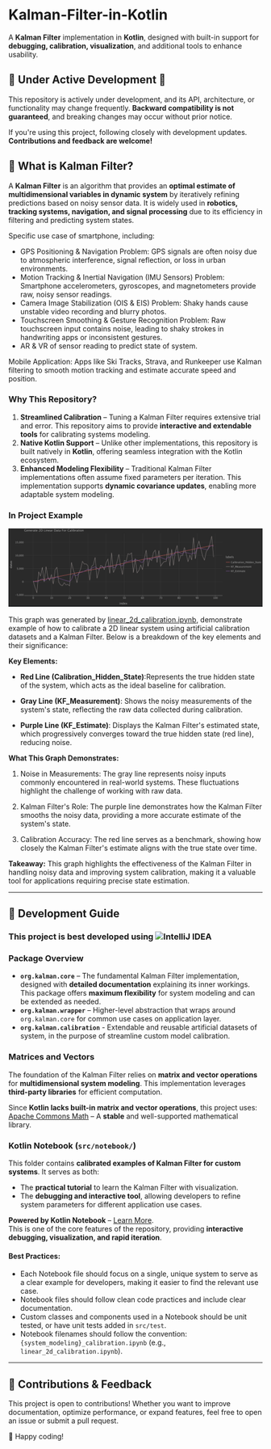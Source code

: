# Kalman-Filter-in-Kotlin

A **Kalman Filter** implementation in **Kotlin**, designed with built-in support for **debugging, calibration, visualization**, and additional tools to enhance usability.

## 🚧 Under Active Development 🚧

This repository is actively under development, and its API, architecture, or functionality may change frequently. **Backward compatibility is not guaranteed**, and breaking changes may occur without prior notice.

If you're using this project, following closely with development updates. **Contributions and feedback are welcome!**

## 📌 What is Kalman Filter?

A **Kalman Filter** is an algorithm that provides an **optimal estimate of multidimensional variables in dynamic system** by iteratively refining predictions based on noisy sensor data. It is widely used in **robotics, tracking systems, navigation, and signal processing** due to its efficiency in filtering and predicting system states.

Specific use case of smartphone, including:
* GPS Positioning & Navigation
Problem: GPS signals are often noisy due to atmospheric interference, signal reflection, or loss in urban environments.
* Motion Tracking & Inertial Navigation (IMU Sensors)
  Problem: Smartphone accelerometers, gyroscopes, and magnetometers provide raw, noisy sensor readings.
* Camera Image Stabilization (OIS & EIS)
  Problem: Shaky hands cause unstable video recording and blurry photos.
* Touchscreen Smoothing & Gesture Recognition
  Problem: Raw touchscreen input contains noise, leading to shaky strokes in handwriting apps or inconsistent gestures.
* AR & VR of sensor reading to predict state of system. 

Mobile Application:
Apps like Ski Tracks, Strava, and Runkeeper use Kalman filtering to smooth motion tracking and estimate accurate speed and position.

### Why This Repository?

1. **Streamlined Calibration** – Tuning a Kalman Filter requires extensive trial and error. This repository aims to provide **interactive and extendable tools** for calibrating systems modeling.
2. **Native Kotlin Support** – Unlike other implementations, this repository is built natively in **Kotlin**, offering seamless integration with the Kotlin ecosystem.
3. **Enhanced Modeling Flexibility** – Traditional Kalman Filter implementations often assume fixed parameters per iteration. This implementation supports **dynamic covariance updates**, enabling more adaptable system modeling.


### In Project Example 

![2d linear model](/asset/2d_linear_calibration.png)

This graph was generated by [linear_2d_calibration.ipynb](/src/notebook/linear_2d_calibration.ipynb), demonstrate example of how to calibrate a 2D linear system using artificial calibration datasets and a Kalman Filter. Below is a breakdown of the key elements and their significance:


**Key Elements:**
* **Red Line (Calibration_Hidden_State)**:Represents the true hidden state of the system, which acts as the ideal baseline for calibration.

* **Gray Line (KF_Measurement)**: Shows the noisy measurements of the system's state, reflecting the raw data collected during calibration.

* **Purple Line (KF_Estimate)**: Displays the Kalman Filter's estimated state, which progressively converges toward the true hidden state (red line), reducing noise.

**What This Graph Demonstrates:**
1. Noise in Measurements: The gray line represents noisy inputs commonly encountered in real-world systems. These fluctuations highlight the challenge of working with raw data.

2. Kalman Filter's Role: The purple line demonstrates how the Kalman Filter smooths the noisy data, providing a more accurate estimate of the system's state.

3. Calibration Accuracy: The red line serves as a benchmark, showing how closely the Kalman Filter's estimate aligns with the true state over time.

**Takeaway:**
This graph highlights the effectiveness of the Kalman Filter in handling noisy data and improving system calibration, making it a valuable tool for applications requiring precise state estimation.



---
## 📖 Development Guide

### This project is best developed using ![IntelliJ IDEA](https://img.shields.io/badge/IDE-IntelliJ%20IDEA-blue?style=flat&logo=intellij-idea)


### **Package Overview**
- **`org.kalman.core`** – The fundamental Kalman Filter implementation, designed with **detailed documentation** explaining its inner workings. This package offers **maximum flexibility** for system modeling and can be extended as needed.
- **`org.kalman.wrapper`** – Higher-level abstraction that wraps around `org.kalman.core` for common use cases on application layer.
- **`org.kalman.calibration`** - Extendable and reusable artificial datasets of system, in the purpose of streamline custom model calibration.


### Matrices and Vectors

The foundation of the Kalman Filter relies on **matrix and vector operations** for **multidimensional system modeling**. This implementation leverages **third-party libraries** for efficient computation.

Since **Kotlin lacks built-in matrix and vector operations**, this project uses:  
[Apache Commons Math](https://github.com/apache/commons-math) – A **stable** and well-supported mathematical library.


### Kotlin Notebook (`src/notebook/`)
This folder contains **calibrated examples of Kalman Filter for custom systems**. It serves as both:
- The **practical tutorial** to learn the Kalman Filter with visualization.
- The **debugging and interactive tool**, allowing developers to refine system parameters for different application use cases.

**Powered by Kotlin Notebook** – [Learn More](https://www.jetbrains.com/help/idea/kotlin-notebook.html).  
This is one of the core features of the repository, providing **interactive debugging, visualization, and rapid iteration**.

#### Best Practices: 
* Each Notebook file should focus on a single, unique system to serve as a clear example for developers, making it easier to find the relevant use case.
* Notebook files should follow clean code practices and include clear documentation.
* Custom classes and components used in a Notebook should be unit tested, or have unit tests added in `src/test`.
* Notebook filenames should follow the convention: `{system_modeling}_calibration.ipynb` (e.g., `linear_2d_calibration.ipynb`).
---

## 📢 Contributions & Feedback

This project is open to contributions! Whether you want to improve documentation, optimize performance, or expand features, feel free to open an issue or submit a pull request.

🚀 Happy coding!
